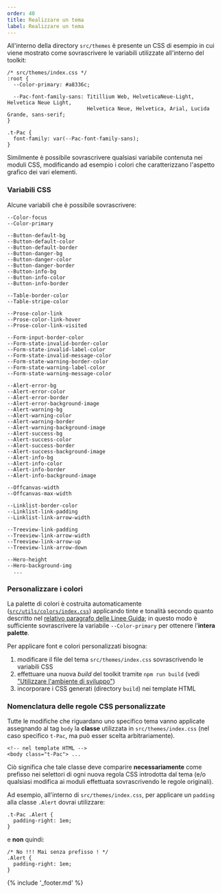```yaml
---
order: 40
title: Realizzare un tema
label: Realizzare un tema
---
```


All'interno della directory `src/themes` è presente un CSS di esempio in cui viene mostrato come
sovrascrivere le variabili utilizzate all'interno del toolkit:

```
/* src/themes/index.css */
:root {
  --Color-primary: #a8336c;

  --Pac-font-family-sans: Titillium Web, HelveticaNeue-Light, Helvetica Neue Light,
                          Helvetica Neue, Helvetica, Arial, Lucida Grande, sans-serif;
}

.t-Pac {
  font-family: var(--Pac-font-family-sans);
}
```

Similmente è possibile sovrascrivere qualsiasi variabile contenuta nei moduli CSS,
modificando ad esempio i colori che caratterizzano l'aspetto grafico dei vari elementi.

### Variabili CSS

Alcune variabili che è possibile sovrascrivere:

```
--Color-focus
--Color-primary

--Button-default-bg
--Button-default-color
--Button-default-border
--Button-danger-bg
--Button-danger-color
--Button-danger-border
--Button-info-bg
--Button-info-color
--Button-info-border

--Table-border-color
--Table-stripe-color

--Prose-color-link
--Prose-color-link-hover
--Prose-color-link-visited

--Form-input-border-color
--Form-state-invalid-border-color
--Form-state-invalid-label-color
--Form-state-invalid-message-color
--Form-state-warning-border-color
--Form-state-warning-label-color
--Form-state-warning-message-color

--Alert-error-bg
--Alert-error-color
--Alert-error-border
--Alert-error-background-image
--Alert-warning-bg
--Alert-warning-color
--Alert-warning-border
--Alert-warning-background-image
--Alert-success-bg
--Alert-success-color
--Alert-success-border
--Alert-success-background-image
--Alert-info-bg
--Alert-info-color
--Alert-info-border
--Alert-info-background-image

--Offcanvas-width
--Offcanvas-max-width

--Linklist-border-color
--Linklist-link-padding
--Linklist-link-arrow-width

--Treeview-link-padding
--Treeview-link-arrow-width
--Treeview-link-arrow-up
--Treeview-link-arrow-down

--Hero-height
--Hero-background-img
  ...
```

### Personalizzare i colori

La palette di colori è costruita automaticamente ([`src/utils/colors/index.css`](https://github.com/italia-it/ita-web-toolkit/blob/master/src/utils/colors/index.css))
applicando tinte e tonalità secondo quanto descritto nel [relativo paragrafo delle Linee Guida](http://design.italia.it/linee-guida/colori/);
in questo modo è sufficiente sovrascrivere la variabile `--Color-primary` per ottenere l'**intera palette**.

Per applicare font e colori personalizzati bisogna:

1. modificare il file del tema `src/themes/index.css` sovrascrivendo le variabili CSS
2. effettuare una nuova *build* del toolkit tramite `npm run build` (vedi ["Utilizzare l'ambiente di sviluppo"](sviluppare))
3. incorporare i CSS generati (directory `build`) nei template HTML

### Nomenclatura delle regole CSS personalizzate

Tutte le modifiche che riguardano uno specifico tema vanno applicate assegnando al tag `body`
la **classe** utilizzata in `src/themes/index.css` (nel caso specifico `t-Pac`, ma può esser scelta arbitrariamente).

```
<!-- nel template HTML -->
<body class="t-Pac"> ...
```

Ciò significa che tale classe deve comparire **necessariamente** come prefisso nei selettori
di ogni nuova regola CSS introdotta dal tema (e/o qualsiasi
modifica ai moduli effettuata sovrascrivendo le regole originali).

Ad esempio, all'interno di `src/themes/index.css`, per applicare un `padding` alla classe `.Alert` dovrai utilizzare:

```
.t-Pac .Alert {
  padding-right: 1em;
}
```

e **non** quindi:

```
/* No !!! Mai senza prefisso ! */
.Alert {
  padding-right: 1em;
}
```

{% include '_footer.md' %}
